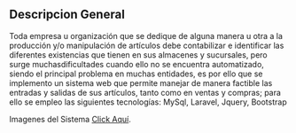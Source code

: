 ## Descripcion General

Toda empresa u organización que se dedique de alguna manera u otra a la producción y/o manipulación de artículos debe contabilizar e identificar las diferentes existencias que tienen en sus almacenes y sucursales, pero surge muchasdificultades cuando ello no se encuentra automatizado, siendo el principal problema en muchas entidades, es por ello que se implemento un sistema web que permite manejar de manera factible las entradas y salidas de sus artículos, tanto como en ventas y compras; para ello se empleo las siguientes tecnologías: MySql, Laravel, Jquery, Bootstrap 

Imagenes del Sistema [Click Aquí](https://drive.google.com/file/d/1IkjfIJaF2veqMSB5tOH9BPR_K6P7ZXK-/view?usp=sharing).

